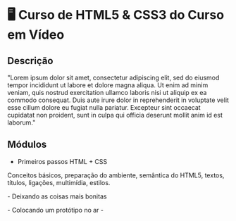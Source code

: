 # :desktop_computer: Curso de HTML5 & CSS3 do Curso em Vídeo

## Descrição
<p>
"Lorem ipsum dolor sit amet, consectetur adipiscing elit, sed do eiusmod tempor incididunt ut labore et dolore magna aliqua. Ut enim ad minim veniam, quis nostrud exercitation ullamco laboris nisi ut aliquip ex ea commodo consequat. Duis aute irure dolor in reprehenderit in voluptate velit esse cillum dolore eu fugiat nulla pariatur. Excepteur sint occaecat cupidatat non proident, sunt in culpa qui officia deserunt mollit anim id est laborum."
</p>

## Módulos
- Primeiros passos HTML + CSS
<p>
Conceitos básicos, preparação do ambiente, semântica do HTML5, textos, títulos, ligações, multimídia, estilos.
</p>
- Deixando as coisas mais bonitas
<p></p>
- Colocando um protótipo no ar
- 